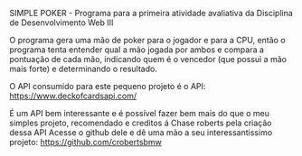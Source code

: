 SIMPLE POKER - Programa para a primeira atividade avaliativa da Disciplina de Desenvolvimento Web III

O programa gera uma mão de poker para o jogador e para a CPU, então o programa tenta entender qual a mão jogada por ambos e compara a pontuação de cada mão,
indicando quem é o vencedor (que possui a mão mais forte) e determinando o resultado.

O API consumido para este pequeno projeto é o API: https://www.deckofcardsapi.com/

É um API bem interessante e é possível fazer bem mais do que o meu simples projeto, recomendado e creditos á Chase roberts pela criação dessa API
Acesse o github dele e dê uma mão a seu interessantissimo projeto: https://github.com/crobertsbmw

